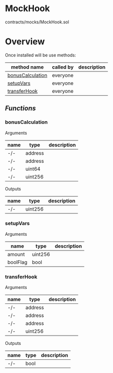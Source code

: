 # MockHook

contracts/mocks/MockHook.sol

# Overview

Once installed will be use methods:

| **method name** | **called by** | **description** |
|-|-|-|
|<a href="#bonuscalculation">bonusCalculation</a>|everyone||
|<a href="#setupvars">setupVars</a>|everyone||
|<a href="#transferhook">transferHook</a>|everyone||
## *Functions*
### bonusCalculation

Arguments

| **name** | **type** | **description** |
|-|-|-|
| -/- | address |  |
| -/- | address |  |
| -/- | uint64 |  |
| -/- | uint256 |  |

Outputs

| **name** | **type** | **description** |
|-|-|-|
| -/- | uint256 |  |



### setupVars

Arguments

| **name** | **type** | **description** |
|-|-|-|
| amount | uint256 |  |
| boolFlag | bool |  |



### transferHook

Arguments

| **name** | **type** | **description** |
|-|-|-|
| -/- | address |  |
| -/- | address |  |
| -/- | address |  |
| -/- | uint256 |  |

Outputs

| **name** | **type** | **description** |
|-|-|-|
| -/- | bool |  |


